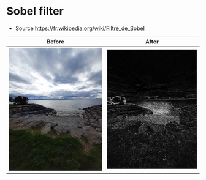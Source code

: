 # Sobel filter

- Source https://fr.wikipedia.org/wiki/Filtre_de_Sobel


| Before | After | 
| ------ | ----- |
| ![before](test.jpg) | ![after](output.jpg)